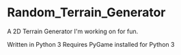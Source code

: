 # Random_Terrain_Generator
A 2D Terrain Generator I'm working on for fun. 

Written in Python 3
Requires PyGame installed for Python 3
